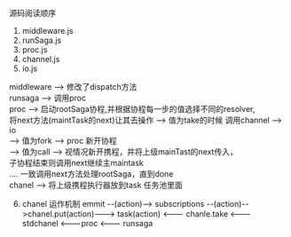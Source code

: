 源码阅读顺序

1. middleware.js
2. runSaga.js
3. proc.js
4. channel.js
5. io.js

middleware --> 修改了dispatch方法 <br />
runsaga --> 调用proc <br />
proc --> 启动rootSaga协程,并根据协程每一步的值选择不同的resolver, <br />
                          将next方法(maintTask的next)让其去操作 --> 值为take的时候 调用channel --> io <br />
                                                              --> 值为fork --> proc 新开协程 <br />
                                                              --> 值为call --> 视情况新开携程，并将上级mainTast的next传入， <br />
                                                                               子协程结束则调用next继续主maintask <br />
                                                              .... 一致调用next方法处理rootSaga，直到done <br />
chanel --> 将上级携程执行器放到task 任务池里面

6. chanel 运作机制
emmit --(action)--> subscriptions --(action)-->chanel.put(action)---> task(action) <--- chanle.take <--- stdchanel <---proc <--- runsaga
